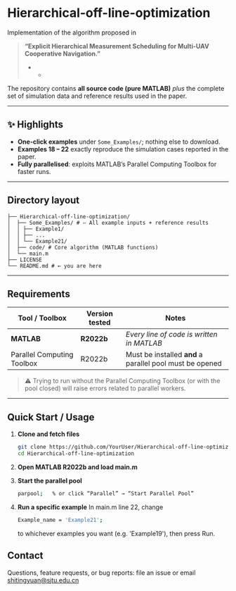 # Hierarchical-off-line-optimization

Implementation of the algorithm proposed in

> **“Explicit Hierarchical Measurement Scheduling for Multi-UAV Cooperative Navigation.”**  
> * *

The repository contains **all source code (pure MATLAB)** *plus* the complete set of simulation data and reference results used in the paper.

---

## ✨ Highlights
* **One-click examples** under `Some_Examples/`; nothing else to download.  
* **Examples 18 – 22** exactly reproduce the simulation cases reported in the paper.  
* **Fully parallelised**: exploits MATLAB’s Parallel Computing Toolbox for faster runs.

---

## Directory layout
```text
├── Hierarchical-off-line-optimization/
│  ├── Some_Examples/ # ⇦ All example inputs + reference results
│  │ ├── Example1/
│  │ ├── ...
│  │ └── Example21/
│  ├── code/ # Core algorithm (MATLAB functions)
│  └── main.m
├── LICENSE
└── README.md # ← you are here
```

---

## Requirements  <a name="requirements"></a>

| Tool / Toolbox               | Version tested | Notes                                                     |
| ---------------------------- | -------------- | --------------------------------------------------------- |
| **MATLAB**                   | **R2022b**     | *Every line of code is written in MATLAB*                 |
| Parallel Computing Toolbox   | R2022b         | Must be installed **and** a parallel pool must be opened  |

> ⚠️ Trying to run without the Parallel Computing Toolbox (or with the pool closed) will raise errors related to parallel workers.

---

## Quick Start / Usage

1. **Clone and fetch files**

   ```bash
   git clone https://github.com/YourUser/Hierarchical-off-line-optimization.git
   cd Hierarchical-off-line-optimization

2. **Open MATLAB R2022b and load main.m**

3. **Start the parallel pool**

   ```bash
   parpool;   % or click “Parallel” → “Start Parallel Pool”

4. **Run a specific example**
   In main.m line 22, change

   ```bash
   Example_name = 'Example21';
   ```

    to whichever examples you want (e.g. 'Example19'), then press Run.

## Contact

  Questions, feature requests, or bug reports:
  file an issue
  or email shitingyuan@sjtu.edu.cn

